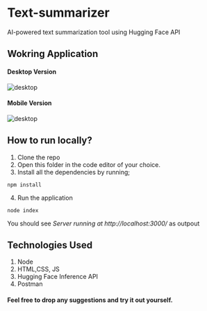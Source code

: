 # Text-summarizer
AI-powered text summarization tool using Hugging Face API

## Wokring Application
#### Desktop Version
<img alt="desktop" src="./public/images/output/desktop.png" >  

#### Mobile Version
<img alt="desktop" src="./public/images/output/mobile.png" >

## How to run locally?
1. Clone the repo
2. Open this folder in the code editor of your choice.
3. Install all the dependencies by running; 
```
npm install
```
4. Run the application
```
node index
```
You should see *Server running at http://localhost:3000/* as outpout

## Technologies Used

1. Node
2. HTML,CSS, JS
3. Hugging Face Inference API
4. Postman


#### Feel free to drop any suggestions and try it out yourself.
